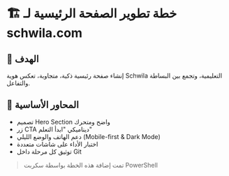 ﻿# 🏗️ خطة تطوير الصفحة الرئيسية لـ schwila.com

## 🎯 الهدف
إنشاء صفحة رئيسية ذكية، متجاوبة، تعكس هوية Schwila التعليمية، وتجمع بين البساطة والتفاعل.

## 🧭 المحاور الأساسية
- تصميم Hero Section واضح ومتحرك
- زر CTA ديناميكي "ابدأ التعلم"
- دعم الهاتف والوضع الليلي (Mobile-first & Dark Mode)
- اختبار الأداء على شاشات متعددة
- توثيق كل مرحلة داخل Git

> تمت إضافة هذه الخطة بواسطة سكربت PowerShell
